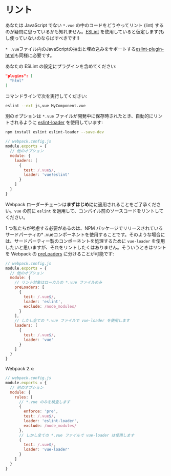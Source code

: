 # リント

あなたは JavaScript でない `*.vue` の中のコードをどうやってリント (lint) するのか疑問に思っているかも知れません。[ESLint](http://eslint.org/) を使用していると仮定します(もし使っていないのならばすべきです!)

`* .vue`ファイル内のJavaScriptの抽出と埋め込みをサポートする[eslint-plugin-html](https://github.com/BenoitZugmeyer/eslint-plugin-html)も同様に必要です。

あなたの ESLint の設定にプラグインを含めてください:

``` json
"plugins": [
  "html"
]
```

コマンドラインで次を実行してください:

``` bash
eslint --ext js,vue MyComponent.vue
```

別のオプションは `*.vue` ファイルが開発中に保存時されたとき、自動的にリントされるように [eslint-loader](https://github.com/MoOx/eslint-loader) を使用しています:

``` bash
npm install eslint eslint-loader --save-dev
```

``` js
// webpack.config.js
module.exports = {
  // 他のオプション
  module: {
    loaders: [
      {
        test: /.vue$/,
        loader: 'vue!eslint'
      }
    ]
  }
}
```
Webpack ローダーチェーンは**まずはじめに**に適用されることをご了承ください。`vue` の前に `eslint` を適用して、コンパイル前のソースコードをリントしてください。

1 つ私たちが考慮する必要があるのは、NPM パッケージでリリースされているサードパーティの* .vueコンポーネントを使用することです。そのような場合には、サードパーティー製のコンポーネントを処理するために  `vue-loader` を使用したいと思いますが、それをリントしたくはありません。そういうときはリントを Webpack の [preLoaders](https://webpack.github.io/docs/loaders.html#loader-order) に分けることが可能です:

``` js
// webpack.config.js
module.exports = {
  // 他のオプション
  module: {
    // リント対象はローカルの *.vue ファイルのみ
    preLoaders: [
      {
        test: /.vue$/,
        loader: 'eslint',
        exclude: /node_modules/
      }
    ],
    // しかし全ての *.vue ファイルで vue-loader を使用します
    loaders: [
      {
        test: /.vue$/,
        loader: 'vue'
      }
    ]
  }
}
```

Webpack 2.x:

``` js
// webpack.config.js
module.exports = {
  // 他のオプション
  module: {
    rules: [
      // *.vue のみを検査します
      {
        enforce: 'pre',
        test: /.vue$/,
        loader: 'eslint-loader',
        exclude: /node_modules/
      },
      // しかし全ての *.vue ファイルで vue-loader は使用します
      {
        test: /.vue$/,
        loader: 'vue-loader'
      }
    ]
  }
}
```
